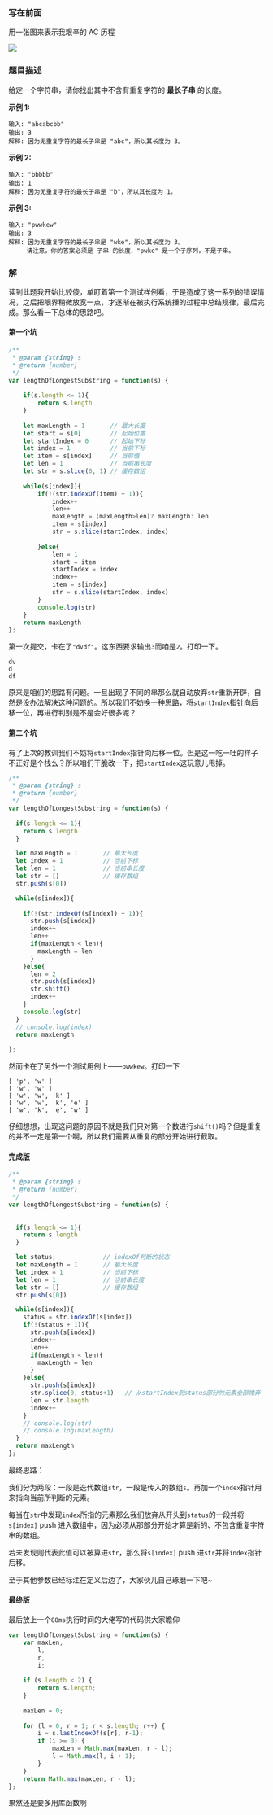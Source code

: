 ### 写在前面

用一张图来表示我艰辛的 AC 历程

![](https://pic.superbed.cn/item/5cac51373a213b0417ede8f9)

### 题目描述

给定一个字符串，请你找出其中不含有重复字符的 **最长子串** 的长度。

**示例 1:**

```
输入: "abcabcbb"
输出: 3 
解释: 因为无重复字符的最长子串是 "abc"，所以其长度为 3。
```

**示例 2:**

```
输入: "bbbbb"
输出: 1
解释: 因为无重复字符的最长子串是 "b"，所以其长度为 1。
```

**示例 3:**

```
输入: "pwwkew"
输出: 3
解释: 因为无重复字符的最长子串是 "wke"，所以其长度为 3。
     请注意，你的答案必须是 子串 的长度，"pwke" 是一个子序列，不是子串。
```

### 解

读到此题我开始比较傻，单盯着第一个测试样例看，于是造成了这一系列的错误情况，之后把眼界稍微放宽一点，才逐渐在被执行系统捶的过程中总结规律，最后完成。那么看一下总体的思路吧。

#### 第一个坑

```javascript
/**
 * @param {string} s
 * @return {number}
 */
var lengthOfLongestSubstring = function(s) {
    
    if(s.length <= 1){
        return s.length
    }
    
    let maxLength = 1       // 最大长度
    let start = s[0]        // 起始位置
    let startIndex = 0      // 起始下标
    let index = 1           // 当前下标
    let item = s[index]     // 当前值
    let len = 1             // 当前串长度
    let str = s.slice(0, 1) // 缓存数组 
    
    while(s[index]){
        if(!(str.indexOf(item) + 1)){
            index++
            len++
            maxLength = (maxLength>len)? maxLength: len
            item = s[index]
            str = s.slice(startIndex, index)
            
        }else{
            len = 1
            start = item
            startIndex = index
            index++
            item = s[index]
            str = s.slice(startIndex, index)
        }
        console.log(str)
    }
    return maxLength
};
```

第一次提交，卡在了`"dvdf"`。这东西要求输出`3`而咱是`2`。打印一下。

```
dv
d
df
```

原来是咱们的思路有问题。一旦出现了不同的串那么就自动放弃`str`重新开辟，自然是没办法解决这种问题的。所以我们不妨换一种思路，将`startIndex`指针向后移一位，再进行判别是不是会好很多呢？

#### 第二个坑

有了上次的教训我们不妨将`startIndex`指针向后移一位。但是这一吃一吐的样子不正好是个栈么？所以咱们干脆改一下，把`startIndex`这玩意儿甩掉。

```javascript
/**
 * @param {string} s
 * @return {number}
 */
var lengthOfLongestSubstring = function(s) {
    
  if(s.length <= 1){
    return s.length
  }

  let maxLength = 1       // 最大长度
  let index = 1           // 当前下标
  let len = 1             // 当前串长度
  let str = []            // 缓存数组 
  str.push(s[0])

  while(s[index]){
    
    if(!(str.indexOf(s[index]) + 1)){
      str.push(s[index])
      index++
      len++
      if(maxLength < len){
        maxLength = len
      }
    }else{
      len = 2
      str.push(s[index])
      str.shift()
      index++
    }
    console.log(str)
  }
  // console.log(index)
  return maxLength
  
};
```

然而卡在了另外一个测试用例上——`pwwkew`。打印一下

```
[ 'p', 'w' ]
[ 'w', 'w' ]
[ 'w', 'w', 'k' ]
[ 'w', 'w', 'k', 'e' ]
[ 'w', 'k', 'e', 'w' ]
```

仔细想想，出现这问题的原因不就是我们只对第一个数进行`shift()`吗？但是重复的并不一定是第一个啊，所以我们需要从重复的部分开始进行截取。

#### 完成版

```javascript
/**
 * @param {string} s
 * @return {number}
 */
var lengthOfLongestSubstring = function(s) {
    
    
  if(s.length <= 1){
    return s.length
  }

  let status;             // indexOf判断的状态
  let maxLength = 1       // 最大长度
  let index = 1           // 当前下标
  let len = 1             // 当前串长度
  let str = []            // 缓存数组 
  str.push(s[0])

  while(s[index]){
    status = str.indexOf(s[index])
    if(!(status + 1)){
      str.push(s[index])
      index++
      len++
      if(maxLength < len){
        maxLength = len
      }
    }else{
      str.push(s[index])
      str.splice(0, status+1)   // 从startIndex到status部分的元素全部抛弃
      len = str.length
      index++
    }
    // console.log(str)
    // console.log(maxLength)
  }
  return maxLength
};
```

最终思路：

我们分为两段：一段是迭代数组`str`，一段是传入的数组`s`。再加一个`index`指针用来指向当前所判断的元素。

每当在`str`中发现`index`所指的元素那么我们放弃从开头到`status`的一段并将`s[index]` push 进入数组中，因为必须从那部分开始才算是新的、不包含重复字符串的数组。

若未发现则代表此值可以被算进`str`，那么将`s[index]` push 进`str`并将`index`指针后移。

至于其他参数已经标注在定义后边了，大家伙儿自己琢磨一下吧~

#### 最终版

最后放上一个`88ms`执行时间的大佬写的代码供大家瞻仰

```javascript
var lengthOfLongestSubstring = function(s) {
    var maxLen,
        l,
        r,
        i;
        
    if (s.length < 2) {
        return s.length;
    }
    
    maxLen = 0;
    
    for (l = 0, r = 1; r < s.length; r++) {
        i = s.lastIndexOf(s[r], r-1);
        if (i >= 0) {
            maxLen = Math.max(maxLen, r - l);
            l = Math.max(l, i + 1);
        }
    }
    return Math.max(maxLen, r - l);
};
```

果然还是要多用库函数啊